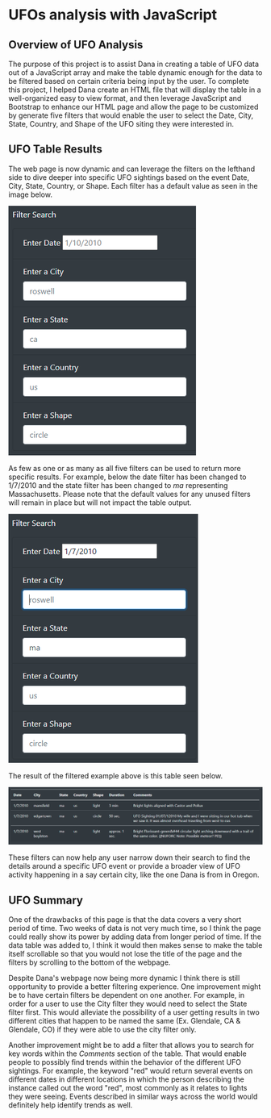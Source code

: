 # UFOs analysis with JavaScript

## Overview of UFO Analysis

The purpose of this project is to assist Dana in creating a table of UFO data out of a JavaScript array and make the table dynamic enough for the data to be filtered based on certain criteria being input by the user.  To complete this project, I helped Dana create an HTML file that will display the table in a well-organized easy to view format, and then leverage JavaScript and Bootstrap to enhance our HTML page and allow the page to be customized by generate five filters that would enable the user to select the Date, City, State, Country, and Shape of the UFO siting they were interested in. 

## UFO Table Results

The web page is now dynamic and can leverage the filters on the lefthand side to dive deeper into specific UFO sightings based on the event Date, City, State, Country, or Shape.  Each filter has a default value as seen in the image below.  

![](https://github.com/NRFlood/UFOs/blob/main/FilterDefault.PNG)

As few as one or as many as all five filters can be used to return more specific results.  For example, below the date filter has been changed to 1/7/2010 and the state filter has been changed to *ma* representing Massachusetts. Please note that the default values for any unused filters will remain in place but will not impact the table output.  

![](https://github.com/NRFlood/UFOs/blob/main/FilterExample.PNG)

The result of the filtered example above is this table seen below. 

![](https://github.com/NRFlood/UFOs/blob/main/TableExample.PNG)

These filters can now help any user narrow down their search to find the details around a specific UFO event or provide a broader view of UFO activity happening in a say certain city, like the one Dana is from in Oregon.  

## UFO Summary

One of the drawbacks of this page is that the data covers a very short period of time.  Two weeks of data is not very much time, so I think the page could really show its power by adding data from longer period of time.  If the data table was added to, I think it would then makes sense to make the table itself scrollable so that you would not lose the title of the page and the filters by scrolling to the bottom of the webpage.  

Despite Dana's webpage now being more dynamic I think there is still opportunity to provide a better filtering experience.  One improvement might be to have certain filters be dependent on one another.  For example, in order for a user to use the City filter they would need to select the State filter first.  This would alleviate the possibility of a user getting results in two different cities that happen to be named the same (Ex. Glendale, CA & Glendale, CO) if they were able to use the city filter only. 

Another improvement might be to add a filter that allows you to search for key words within the *Comments* section of the table.  That would enable people to possibly find trends within the behavior of the different UFO sightings.  For example, the keyword "red" would return several events on different dates in different locations in which the person describing the instance called out the word "red", most commonly as it relates to lights they were seeing. Events described in similar ways across the world would definitely help identify trends as well.   
